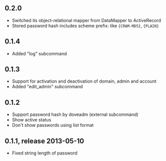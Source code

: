 ## 0.2.0
 * Switched its object-relational mapper from DataMapper to ActiveRecord
 * Stored password hash includes scheme prefix: like `{CRAM-MD5}`, `{PLAIN}`

## 0.1.4
 * Added "log" subcommand

## 0.1.3
 * Support for activation and deactivation of domain, admin and account
 * Added "edit_admin" subcommand

## 0.1.2
 * Support password hash by doveadm (external subcommand)
 * Show active status
 * Don't show passwords using list format

## 0.1.1, release 2013-05-10
 * Fixed string length of password
